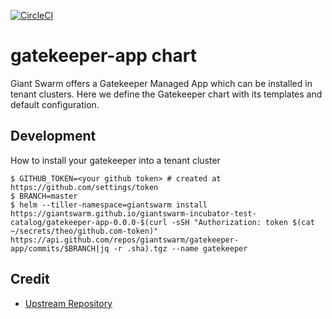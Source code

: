 [![CircleCI](https://circleci.com/gh/giantswarm/gatekeeper-app.svg?style=shield&circle-token=7552290f91277c20801ee5bf7ff8c754a9f59d6d)](https://circleci.com/gh/giantswarm/gatekeeper-app)

# gatekeeper-app chart

Giant Swarm offers a Gatekeeper Managed App which can be installed in tenant clusters.
Here we define the Gatekeeper chart with its templates and default configuration.

## Development

How to install your gatekeeper into a tenant cluster

```
$ GITHUB_TOKEN=<your github token> # created at https://github.com/settings/token
$ BRANCH=master
$ helm --tiller-namespace=giantswarm install https://giantswarm.github.io/giantswarm-incubator-test-catalog/gatekeeper-app-0.0.0-$(curl -sSH "Authorization: token $(cat ~/secrets/theo/github.com-token)" https://api.github.com/repos/giantswarm/gatekeeper-app/commits/$BRANCH|jq -r .sha).tgz --name gatekeeper
```

## Credit

* [Upstream Repository](https://github.com/open-policy-agent/gatekeeper)

